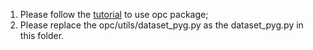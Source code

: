 1. Please follow the [tutorial](https://github.com/open-polymer-challenge/challenge-code/tree/main) to use opc package;
2. Please replace the opc/utils/dataset_pyg.py as the dataset_pyg.py in this folder.
